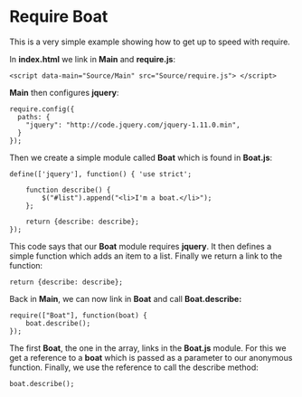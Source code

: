 # Require Boat

This is a very simple example showing how to get up to
speed with require.

In **index.html** we link in **Main** and **require.js**:

	<script data-main="Source/Main" src="Source/require.js"> </script>
	
**Main** then configures **jquery**:

	require.config({
	  paths: {
	    "jquery": "http://code.jquery.com/jquery-1.11.0.min",     
	  }
	});

Then we create a simple module called **Boat** which is
found in **Boat.js**:

	define(['jquery'], function() { 'use strict';
	
		function describe() {  
			$("#list").append("<li>I'm a boat.</li>");
		};	
		
		return {describe: describe};
	});

This code says that our **Boat** module requires **jquery**. It
then defines a simple function which adds an item to a list. Finally
we return a link to the function:

	return {describe: describe};
	
Back in **Main**, we can now link in **Boat** and call **Boat.describe:**

	require(["Boat"], function(boat) {
		boat.describe();
	});
	
The first **Boat**, the one in the array, links in the **Boat.js**
module. For this we get a reference to a **boat** which is passed
as a parameter to our anonymous function. Finally, we use the 
reference to call the describe method:

	boat.describe();